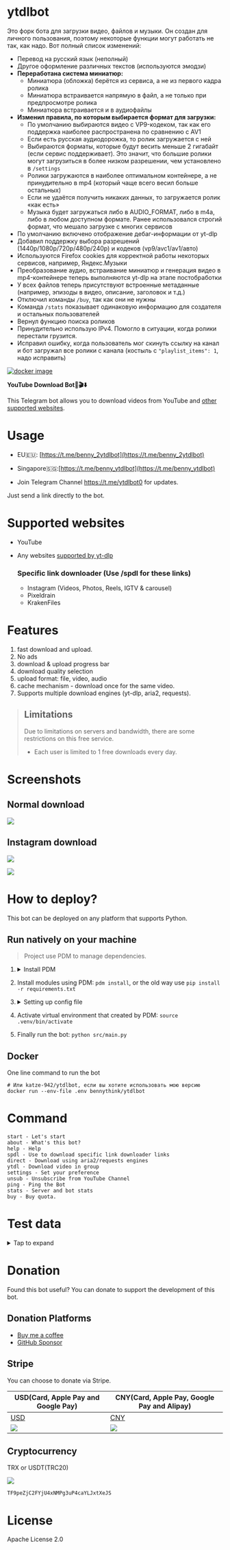 # ytdlbot

Это форк бота для загрузки видео, файлов и музыки. Он создан для личного пользования, поэтому некоторые функции могут работать не так, как надо. Вот полный список изменений:

- Перевод на русский язык (неполный)
- Другое оформление различных текстов (используются эмодзи)
- **Переработана система миниатюр:**
  - Миниатюра (обложка) берётся из сервиса, а не из первого кадра ролика
  - Миниатюра встраивается напрямую в файл, а не только при предпросмотре ролика
  - Миниатюра встраивается и в аудиофайлы
- **Изменил правила, по которым выбирается формат для загрузки:**
  - По умолчанию выбираются видео с VP9-кодеком, так как его поддержка наиболее распространена по сравнению с AV1
  - Если есть русская аудиодорожка, то ролик загружается с ней
  - Выбираются форматы, которые будут весить меньше 2 гигабайт (если сервис поддерживает). Это значит, что большие ролики могут загрузиться в более низком разрешении, чем установлено в `/settings`
  - Ролики загружаются в наиболее оптимальном контейнере, а не принудительно в mp4 (который чаще всего весил больше остальных)
  - Если не удаётся получить никаких данных, то загружается ролик «как есть»
  - Музыка будет загружаться либо в AUDIO_FORMAT, либо в m4a, либо в любом доступном формате. Ранее использовался строгий формат, что мешало загрузке с многих сервисов
- По умолчанию включено отображение дебаг-информации от yt-dlp
- Добавил поддержку выбора разрешений (1440p/1080p/720p/480p/240p) и кодеков (vp9/avc1/av1/авто)
- Используются Firefox cookies для корректной работы некоторых сервисов, например, Яндекс.Музыки
- Преобразование аудио, встраивание миниатюр и генерация видео в mp4-контейнере теперь выполняются yt-dlp на этапе постобработки
- У всех файлов теперь присутствуют встроенные метаданные (например, эпизоды в видео, описание, заголовок и т.д.)
- Отключил команды `/buy`, так как они не нужны
- Команда `/stats` показывает одинаковую информацию для создателя и остальных пользователей
- Вернул функцию поиска роликов
- Принудительно использую IPv4. Помогло в ситуации, когда ролики перестали грузится.
- Исправил ошибку, когда пользователь мог скинуть ссылку на канал и бот загружал все ролики с канала (костыль с `"playlist_items": 1`, надо исправить)

[![docker image](https://github.com/katze-942/ytdlbot/actions/workflows/builder.yaml/badge.svg)](https://github.com/katze-942/ytdlbot/actions/workflows/builder.yaml)

**YouTube Download Bot🚀🎬⬇️**

This Telegram bot allows you to download videos from YouTube and [other supported websites](#supported-websites).

# Usage

* EU🇪🇺: [https://t.me/benny_2ytdlbot](https://t.me/benny_2ytdlbot)
* Singapore🇸🇬:[https://t.me/benny_ytdlbot](https://t.me/benny_ytdlbot)

* Join Telegram Channel https://t.me/ytdlbot0 for updates.

Just send a link directly to the bot.

# Supported websites

* YouTube
* Any websites [supported by yt-dlp](https://github.com/yt-dlp/yt-dlp/blob/master/supportedsites.md)

  ### Specific link downloader (Use /spdl for these links)
    * Instagram (Videos, Photos, Reels, IGTV & carousel)
    * Pixeldrain
    * KrakenFiles

# Features

1. fast download and upload.
2. No ads
3. download & upload progress bar
4. download quality selection
5. upload format: file, video, audio
6. cache mechanism - download once for the same video.
7. Supports multiple download engines (yt-dlp, aria2, requests).

> ## Limitations
> Due to limitations on servers and bandwidth, there are some restrictions on this free service.
> * Each user is limited to 1 free downloads every day.

# Screenshots

## Normal download

![](assets/1.jpeg)

## Instagram download

![](assets/instagram.png)

![](assets/2.jpeg)

# How to deploy?

This bot can be deployed on any platform that supports Python.

## Run natively on your machine

> Project use PDM to manage dependencies.

1. <details>
    <summary>Install PDM</summary>

    You can install using pip: `pip install --user pdm`
    or for detailed instructions: [Official Docs](https://pdm-project.org/en/latest/#installation)
  
   </details>

2. Install modules using PDM: `pdm install`, or the old way use `pip install -r requirements.txt`

3. <details>
    <summary>Setting up config file</summary>

    ```
    cp .env.example .env
    ```
    
    Fill the fields in `.env`. For more information, see the comments in the `.env.example` file.

    **- Required Fields**
    - `WORKERS`: Number of workers (default is 100)
    - `APP_ID`: Telegram app ID
    - `APP_HASH`: Telegram app hash
    - `BOT_TOKEN`: Your telegram bot token
    - `OWNER`: Owner ID (separate by `,`)
    - `AUTHORIZED_USER`: List of authorized users ids, (separate by `,`)
    - `DB_DSN`: Your database URL (mysql+pymysql://user:pass@mysql/dbname) or SQLite (sqlite:///db.sqlite)
    - `REDIS_HOST`: Redis host

    **- Optional Fields**
    - `ENABLE_FFMPEG`: Enable FFMPEG for video processing (True/False)
    - `AUDIO_FORMAT`: Desired audio format (e.g.:- mp3, wav)
    - `ENABLE_ARIA2`: Enable Aria2 for downloads (True/False)
    - `RCLONE_PATH`: Path to Rclone executable
    - `ENABLE_VIP`: Enable VIP features (True/False)
    - `PROVIDER_TOKEN`: Payment provider token from Stripe
    - `FREE_DOWNLOAD`: Free downloads allowed per user
    - `RATE_LIMIT`: Rate limit for requests
    - `TMPFILE_PATH`: Path for temporary/download files (ensure the directory exists and is writable)
    - `TG_NORMAL_MAX_SIZE`: Maximum size for Telegram uploads in MB
    - `CAPTION_URL_LENGTH_LIMIT`: Maximum URL length in captions
    - `POTOKEN`: Your PO Token.  [PO-Token-Guide](https://github.com/yt-dlp/yt-dlp/wiki/PO-Token-Guide)
    - `BROWSERS`: Browser to handle 'cookies from browser', i.e. firefox
  </details>

4. Activate virtual environment that created by PDM: `source .venv/bin/activate`

5. Finally run the bot: `python src/main.py`

## Docker

One line command to run the bot

```shell
# Или katze-942/ytdlbot, если вы хотите использовать мою версию
docker run --env-file .env bennythink/ytdlbot
```

# Command

```
start - Let's start
about - What's this bot?
help - Help
spdl - Use to download specific link downloader links
direct - Download using aria2/requests engines
ytdl - Download video in group
settings - Set your preference
unsub - Unsubscribe from YouTube Channel
ping - Ping the Bot
stats - Server and bot stats
buy - Buy quota.
```

# Test data

<details><summary>Tap to expand</summary>

## Test video

https://www.youtube.com/watch?v=V3RtA-1b_2E

## Test Playlist

https://www.youtube.com/playlist?list=PL1Hdq7xjQCJxQnGc05gS4wzHWccvEJy0w

## Test twitter

https://twitter.com/nitori_sayaka/status/1526199729864200192
https://twitter.com/BennyThinks/status/1475836588542341124

## Test instagram

* single image: https://www.instagram.com/p/CXpxSyOrWCA/
* single video: https://www.instagram.com/p/Cah_7gnDVUW/
* reels: https://www.instagram.com/p/C0ozGsjtY0W/
* image carousel: https://www.instagram.com/p/C0ozPQ5o536/
* video and image carousel: https://www.instagram.com/p/C0ozhsVo-m8/

## Test Pixeldrain

https://pixeldrain.com/u/765ijw9i

## Test KrakenFiles

https://krakenfiles.com/view/oqmSTF0T5t/file.html

</details>

# Donation

Found this bot useful? You can donate to support the development of this bot.

## Donation Platforms

* [Buy me a coffee](https://www.buymeacoffee.com/bennythink)
* [GitHub Sponsor](https://github.com/sponsors/BennyThink)

## Stripe

You can choose to donate via Stripe.

| USD(Card, Apple Pay and Google Pay)              | CNY(Card, Apple Pay, Google Pay and Alipay)      |
|--------------------------------------------------|--------------------------------------------------|
| [USD](https://buy.stripe.com/cN203sdZB98RevC3cd) | [CNY](https://buy.stripe.com/dR67vU4p13Ox73a6oq) |
| ![](assets/USD.png)                              | ![](assets/CNY.png)                              |

## Cryptocurrency

TRX or USDT(TRC20)

![](assets/tron.png)

```
TF9peZjC2FYjU4xNMPg3uP4caYLJxtXeJS
```

# License

Apache License 2.0
